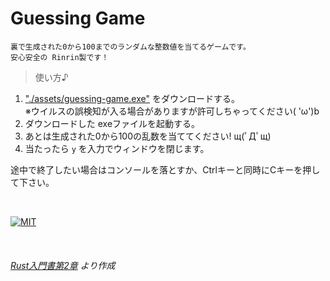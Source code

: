 # Guessing Game

    裏で生成された0から100までのランダムな整数値を当てるゲームです。
    安心安全の Rinrin製です！

> 使い方♪

1. ["./assets/guessing-game.exe"](./assets/guessing-game.exe) をダウンロードする。  
※ウイルスの誤検知が入る場合がありますが許可しちゃってください( 'ω')b
1. ダウンロードした exeファイルを起動する。
1. あとは生成された0から100の乱数を当ててください! щ(ﾟДﾟщ)
1. 当たったら `y` を入力でウィンドウを閉じます。

途中で終了したい場合はコンソールを落とすか、Ctrlキーと同時にCキーを押して下さい。

<br />

[![MIT](https://img.shields.io/github/license/Rinrin0413/guessing-game?color=%23A11D32&style=for-the-badge)](./LICENSE)

<br />

###### [Rust入門書第2章](https://doc.rust-jp.rs/book-ja/ch02-00-guessing-game-tutorial.html) より作成
